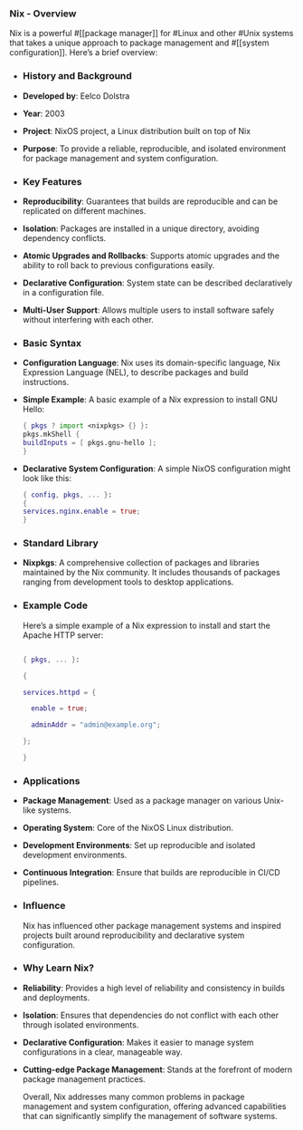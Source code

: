 ### **Nix - Overview**

Nix is a powerful #[[package manager]] for #Linux and other #Unix systems that takes a unique approach to package management and #[[system configuration]]. Here’s a brief overview:
- ### **History and Background**
- **Developed by**: Eelco Dolstra
- **Year**: 2003
- **Project**: NixOS project, a Linux distribution built on top of Nix
- **Purpose**: To provide a reliable, reproducible, and isolated environment for package management and system configuration.
- ### **Key Features**
- **Reproducibility**: Guarantees that builds are reproducible and can be replicated on different machines.
- **Isolation**: Packages are installed in a unique directory, avoiding dependency conflicts.
- **Atomic Upgrades and Rollbacks**: Supports atomic upgrades and the ability to roll back to previous configurations easily.
- **Declarative Configuration**: System state can be described declaratively in a configuration file.
- **Multi-User Support**: Allows multiple users to install software safely without interfering with each other.
- ### **Basic Syntax**
- **Configuration Language**: Nix uses its domain-specific language, Nix Expression Language (NEL), to describe packages and build instructions.
- **Simple Example**: A basic example of a Nix expression to install GNU Hello:
  
  ```nix
  { pkgs ? import <nixpkgs> {} }:
  pkgs.mkShell {
  buildInputs = [ pkgs.gnu-hello ];
  }
  ```
- **Declarative System Configuration**: A simple NixOS configuration might look like this:
  
  ```nix
  { config, pkgs, ... }:
  {
  services.nginx.enable = true;
  }
  ```
- ### **Standard Library**
- **Nixpkgs**: A comprehensive collection of packages and libraries maintained by the Nix community. It includes thousands of packages ranging from development tools to desktop applications.
- ### **Example Code**
  
  Here’s a simple example of a Nix expression to install and start the Apache HTTP server:
  
  ```nix
  
  { pkgs, ... }:
  
  {
  
  services.httpd = {
  
    enable = true;
  
    adminAddr = "admin@example.org";
  
  };
  
  }
  
  ```
- ### **Applications**
- **Package Management**: Used as a package manager on various Unix-like systems.
- **Operating System**: Core of the NixOS Linux distribution.
- **Development Environments**: Set up reproducible and isolated development environments.
- **Continuous Integration**: Ensure that builds are reproducible in CI/CD pipelines.
- ### **Influence**
  
  Nix has influenced other package management systems and inspired projects built around reproducibility and declarative system configuration.
- ### **Why Learn Nix?**
- **Reliability**: Provides a high level of reliability and consistency in builds and deployments.
- **Isolation**: Ensures that dependencies do not conflict with each other through isolated environments.
- **Declarative Configuration**: Makes it easier to manage system configurations in a clear, manageable way.
- **Cutting-edge Package Management**: Stands at the forefront of modern package management practices.
  
  Overall, Nix addresses many common problems in package management and system configuration, offering advanced capabilities that can significantly simplify the management of software systems.